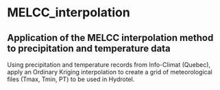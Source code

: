 # MELCC_interpolation
Application of the MELCC interpolation method to precipitation and temperature data
---
Using precipitation and temperature records from Info-Climat (Quebec), apply an Ordinary Kriging interpolation to create a grid of meteorological files (Tmax, Tmin, PT) to be used in Hydrotel.
